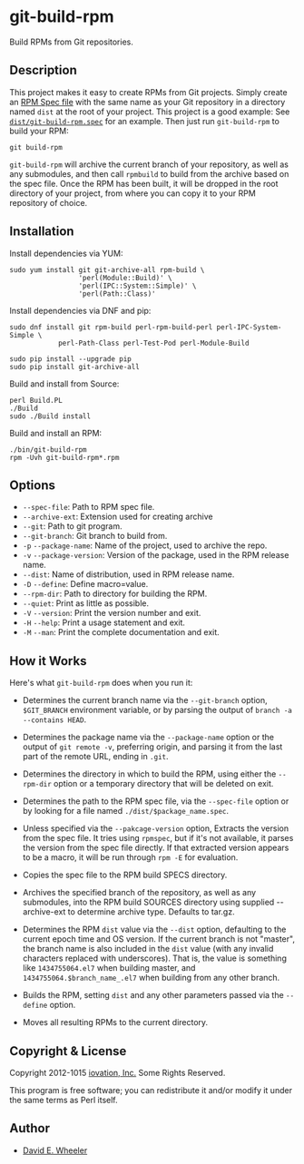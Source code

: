 git-build-rpm
=============

Build RPMs from Git repositories.

Description
-----------

This project makes it easy to create RPMs from Git projects. Simply create an
[RPM Spec file](http://www.rpm.org/max-rpm/p5208.html) with the same name as
your Git repository in a directory named `dist` at the root of your project.
This project is a good example: See
[`dist/git-build-rpm.spec`](dist/git-build-rpm.spec) for an example. Then just
run `git-build-rpm` to build your RPM:

    git build-rpm

`git-build-rpm` will archive the current branch of your repository, as well
as any submodules, and then call `rpmbuild` to build from the archive based
on the spec file. Once the RPM has been built, it will be dropped in the root
directory of your project, from where you can copy it to your RPM repository
of choice.

Installation
------------

Install dependencies via YUM:

    sudo yum install git git-archive-all rpm-build \
                     'perl(Module::Build)' \
                     'perl(IPC::System::Simple)' \
                     'perl(Path::Class)'



Install dependencies via DNF and pip:

    sudo dnf install git rpm-build perl-rpm-build-perl perl-IPC-System-Simple \
    			perl-Path-Class perl-Test-Pod perl-Module-Build

    sudo pip install --upgrade pip
    sudo pip install git-archive-all

Build and install from Source:

    perl Build.PL
    ./Build
    sudo ./Build install

Build and install an RPM:

    ./bin/git-build-rpm
    rpm -Uvh git-build-rpm*.rpm

Options
-------

* `--spec-file`: Path to RPM spec file.
* `--archive-ext`: Extension used for creating archive
* `--git`: Path to git program.
* `--git-branch`: Git branch to build from.
* `-p` `--package-name`: Name of the project, used to archive the repo.
* `-v` `--package-version`: Version of the package, used in the RPM release name.
* `--dist`: Name of distribution, used in RPM release name.
* `-D` `--define`:  Define macro=value.
* `--rpm-dir`: Path to directory for building the RPM.
* `--quiet`: Print as little as possible.
* `-V` `--version`: Print the version number and exit.
* `-H` `--help`: Print a usage statement and exit.
* `-M` `--man`: Print the complete documentation and exit.

How it Works
------------

Here's what `git-build-rpm` does when you run it:

*   Determines the current branch name via the `--git-branch` option,
    `$GIT_BRANCH` environment variable, or by parsing the output of
    `branch -a --contains HEAD`.

*   Determines the package name via the `--package-name` option or the
    output of `git remote -v`, preferring origin, and parsing it from
    the last part of the remote URL, ending in `.git`.

*   Determines the directory in which to build the RPM, using either the
    `--rpm-dir` option or a temporary directory that will be deleted on exit.

*   Determines the path to the RPM spec file, via the `--spec-file` option
    or by looking for a file named `./dist/$package_name.spec`.

*   Unless specified via the `--pakcage-version` option, Extracts the version
    from the spec file. It tries using `rpmspec`, but if it's not available,
    it parses the version from the spec file directly. If that extracted
    version appears to be a macro, it will be run through `rpm -E` for
    evaluation.

*   Copies the spec file to the RPM build SPECS directory.

*   Archives the specified branch of the repository, as well as any
    submodules, into the RPM build SOURCES directory using supplied --archive-ext
    to determine archive type. Defaults to tar.gz.

*   Determines the RPM `dist` value via the `--dist` option, defaulting to the
    current epoch time and OS version. If the current branch is not "master",
    the branch name is also included in the `dist` value (with any invalid
    characters replaced with underscores). That is, the value is something
    like `1434755064.el7` when building master, and
    `1434755064.$branch_name_.el7` when building from any other branch.

*   Builds the RPM, setting `dist` and any other parameters passed via the
    `--define` option.

*   Moves all resulting RPMs to the current directory.

Copyright & License
-------------------
Copyright 2012-1015 [iovation, Inc.](http://iovation.com/) Some Rights
Reserved.

This program is free software; you can redistribute it and/or modify it under
the same terms as Perl itself.

Author
------
* [David E. Wheeler](mailto:david.wheeler@iovation.com)
